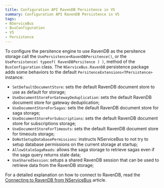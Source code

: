 ```yaml
---
title: Configuration API RavenDB Persistence in V5
summary: Configuration API RavenDB Persistence in V5
tags:
- NServiceBus
- BusConfiguration
- V5
- Persistence
---
```


To configure the persitence engine to use RavenDB as the persitence storage call the `UsePersistence<RavenDBPersitence()`, or the `UsePersistence( typeof( RavenDBPersitence ) )`, method of the `BusConfiguration` class. The `NServiceBus.RavenDB` persistence package adds some behaviors to the default `PersitenceExtensions<TPersistence>` instance:

* `SetDefaultDocumentStore`: sets the default RavenDB document store to use as default for storage;
* `UseDocumentStoreForGatewayDeduplication`: sets the default RavenDB document store for gateway deduplication;
* `UseDocumentStoreForSagas`: sets the default RavenDB document store for saga storage;
* `UseDocumentStoreForSubscriptions`: sets the default RavenDB document store for subscriptions storage;
* `UseDocumentStoreForTimeouts`: sets the default RavenDB document store for timeouts storage;
* `DoNotSetupDatabasePermissions`: instructs NServiceBus to not try to setup database permissions on the current storage at startup;
* `AllowStaleSagaReads`: allows the saga storage to retrieve sagas even if the saga query returns stale data;
* `UseSharedSession`: setups a shared RavenDB session that can be used to retrieve data from the RavenDB storage;

For a detailed explanation on how to connect to RavenDB, read the [Connecting to RavenDB from NServiceBus](/nservicebus/using-ravendb-in-nservicebus-connecting) article.